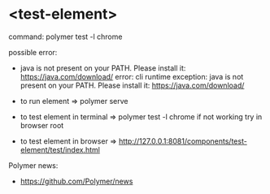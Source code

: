 # \<test-element\>

command: polymer test -l chrome

possible error:

- java is not present on your PATH.
  Please install it: https://java.com/download/
  error: cli runtime exception: java is not present on your PATH.
  Please install it: https://java.com/download/

- to run element => polymer serve
- to test element in terminal => polymer test -l chrome
  if not working try in browser root
- to test element in browser => http://127.0.0.1:8081/components/test-element/test/index.html

Polymer news:

- https://github.com/Polymer/news
